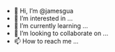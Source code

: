 - 👋 Hi, I’m @jamesgua
- 👀 I’m interested in ...
- 🌱 I’m currently learning ...
- 💞️ I’m looking to collaborate on ...
- 📫 How to reach me ...

<!---
jamesgua/jamesgua is a ✨ special ✨ repository because its `README.md` (this file) appears on your GitHub profile.
You can click the Preview link to take a look at your changes.
--->

